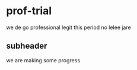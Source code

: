 # prof-trial

we de go professional legit this period
 no lelee jare

## subheader
we are making some progress